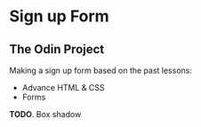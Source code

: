 # Sign up Form 

## The Odin Project

Making a sign up form based on the past lessons:

- Advance HTML & CSS
- Forms

**TODO**. Box shadow